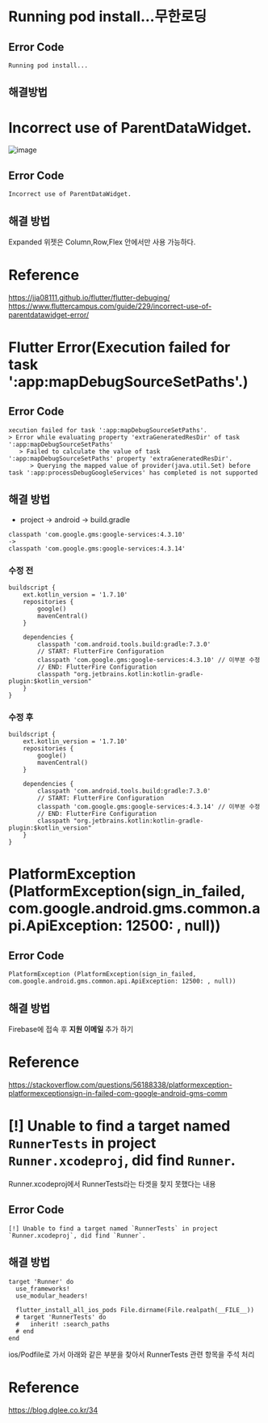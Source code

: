 # Running pod install...무한로딩


## Error Code
~~~
Running pod install...
~~~

## 해결방법

# Incorrect use of ParentDataWidget.
![image](https://github.com/choijaegwon/choijaegwon.github.io/assets/68246962/43398c44-8dc7-4939-92ce-5ed33dd8f55c)  

## Error Code
~~~
Incorrect use of ParentDataWidget.
~~~

## 해결 방법
Expanded 위젯은 Column,Row,Flex 안에서만 사용 가능하다. 

# Reference
https://jja08111.github.io/flutter/flutter-debuging/  
https://www.fluttercampus.com/guide/229/incorrect-use-of-parentdatawidget-error/  

# Flutter Error(Execution failed for task ':app:mapDebugSourceSetPaths'.)

## Error Code
~~~
xecution failed for task ':app:mapDebugSourceSetPaths'.
> Error while evaluating property 'extraGeneratedResDir' of task ':app:mapDebugSourceSetPaths'
   > Failed to calculate the value of task ':app:mapDebugSourceSetPaths' property 'extraGeneratedResDir'.
      > Querying the mapped value of provider(java.util.Set) before task ':app:processDebugGoogleServices' has completed is not supported
~~~
  
## 해결 방법
- project → android → build.gradle

~~~
classpath 'com.google.gms:google-services:4.3.10'
->
classpath 'com.google.gms:google-services:4.3.14'
~~~

### 수정 전
~~~
buildscript {
    ext.kotlin_version = '1.7.10'
    repositories {
        google()
        mavenCentral()
    }

    dependencies {
        classpath 'com.android.tools.build:gradle:7.3.0'
        // START: FlutterFire Configuration
        classpath 'com.google.gms:google-services:4.3.10' // 이부분 수정
        // END: FlutterFire Configuration
        classpath "org.jetbrains.kotlin:kotlin-gradle-plugin:$kotlin_version"
    }
}
~~~

### 수정 후
~~~
buildscript {
    ext.kotlin_version = '1.7.10'
    repositories {
        google()
        mavenCentral()
    }

    dependencies {
        classpath 'com.android.tools.build:gradle:7.3.0'
        // START: FlutterFire Configuration
        classpath 'com.google.gms:google-services:4.3.14' // 이부분 수정
        // END: FlutterFire Configuration
        classpath "org.jetbrains.kotlin:kotlin-gradle-plugin:$kotlin_version"
    }
}
~~~

# PlatformException (PlatformException(sign_in_failed, com.google.android.gms.common.api.ApiException: 12500: , null))  

## Error Code

~~~
PlatformException (PlatformException(sign_in_failed, com.google.android.gms.common.api.ApiException: 12500: , null))
~~~

## 해결 방법
Firebase에 접속 후 **지원 이메일** 추가 하기

# Reference
https://stackoverflow.com/questions/56188338/platformexception-platformexceptionsign-in-failed-com-google-android-gms-comm

# [!] Unable to find a target named `RunnerTests` in project `Runner.xcodeproj`, did find `Runner`.
Runner.xcodeproj에서 RunnerTests라는 타겟을 찾지 못했다는 내용  
## Error Code
~~~
[!] Unable to find a target named `RunnerTests` in project `Runner.xcodeproj`, did find `Runner`.
~~~

## 해결 방법
~~~
target 'Runner' do
  use_frameworks!
  use_modular_headers!

  flutter_install_all_ios_pods File.dirname(File.realpath(__FILE__))
  # target 'RunnerTests' do
  #   inherit! :search_paths
  # end
end
~~~
ios/Podfile로 가서 아래와 같은 부분을 찾아서 RunnerTests 관련 항목을 주석 처리

# Reference
https://blog.dglee.co.kr/34  

